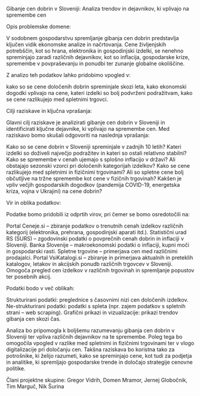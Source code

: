 Gibanje cen dobrin v Sloveniji: Analiza trendov in dejavnikov, ki vplivajo na spremembe cen

Opis problemske domene:

V sodobnem gospodarstvu spremljanje gibanja cen dobrin predstavlja ključen vidik ekonomske analize in načrtovanja. Cene življenjskih potrebščin, kot so hrana, elektronika in gospodinjski izdelki, se nenehno spreminjajo zaradi različnih dejavnikov, kot so inflacija, gospodarske krize, spremembe v povpraševanju in ponudbi ter zunanje globalne okoliščine.

Z analizo teh podatkov lahko pridobimo vpogled v:

kako so se cene določenih dobrin spreminjale skozi leta,
kako ekonomski dogodki vplivajo na cene,
kateri izdelki so bolj podvrženi podražitvam,
kako se cene razlikujejo med spletnimi trgovci.

Cilji raziskave in ključna vprašanja:

Glavni cilj raziskave je analizirati gibanje cen dobrin v Sloveniji in identificirati ključne dejavnike, ki vplivajo na spremembe cen. Med raziskavo bomo skušali odgovoriti na naslednja vprašanja:

Kako so se cene dobrin v Sloveniji spreminjale v zadnjih 10 letih?
Kateri izdelki so doživeli največjo podražitev in kateri so ostali relativno stabilni?
Kako se spremembe v cenah ujemajo s splošno inflacijo v državi?
Ali obstajajo sezonski vzorci pri določenih kategorijah izdelkov?
Kako se cene razlikujejo med spletnimi in fizičnimi trgovinami?
Ali so spletne cene bolj občutljive na tržne spremembe kot cene v fizičnih trgovinah?
Kakšen je vpliv večjih gospodarskih dogodkov (pandemija COVID-19, energetska kriza, vojna v Ukrajini) na cene dobrin?

Vir in oblika podatkov:

Podatke bomo pridobili iz odprtih virov, pri čemer se bomo osredotočili na:

Portal Ceneje.si – zbiranje podatkov o trenutnih cenah izdelkov različnih kategorij (elektronika, prehrana, gospodinjski aparati itd.).
Statistični urad RS (SURS) – zgodovinski podatki o povprečnih cenah dobrin in inflaciji v Sloveniji.
Banka Slovenije – makroekonomski podatki o inflaciji, kupni moči in gospodarski rasti.
Spletne trgovine – primerjava cen med različnimi prodajalci.
Portal VsiKatalogi.si – zbiranje in primerjava aktualnih in preteklih katalogov, letakov in akcijskih ponudb različnih trgovcev v Sloveniji. Omogoča pregled cen izdelkov v različnih trgovinah in spremljanje popustov ter posebnih akcij.

Podatki bodo v več oblikah:

Strukturirani podatki: preglednice s časovnimi nizi cen določenih izdelkov.
Ne-strukturirani podatki: podatki s spleta (npr. zajem podatkov s spletnih strani – web scraping).
Grafični prikazi in vizualizacije: prikazi trendov gibanja cen skozi čas.

Analiza bo pripomogla k boljšemu razumevanju gibanja cen dobrin v Sloveniji ter vpliva različnih dejavnikov na te spremembe. Poleg tega bo omogočila vpogled v razlike med spletnimi in fizičnimi trgovinami ter v vlogo digitalizacije pri določanju cen.
Takšna raziskava bo koristna tako za potrošnike, ki želijo razumeti, kako se spreminjajo cene, kot tudi za podjetja in analitike, ki spremljajo gospodarske trende in določajo strategije cenovne politike.

Člani projektne skupine:
Gregor Vidrih,
Domen Mramor,
Jernej Globočnik,
Tim Marguč,
Nik Šurina
